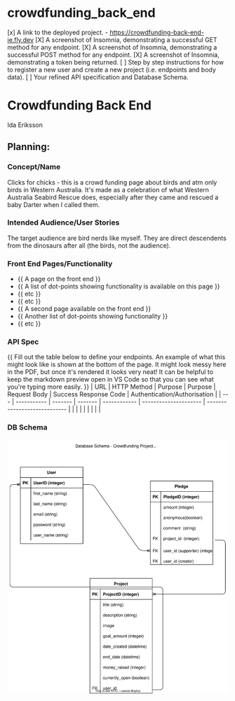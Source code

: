 # crowdfunding_back_end

[x] A link to the deployed project. - https://crowdfunding-back-end-ie.fly.dev
[X] A screenshot of Insomnia, demonstrating a successful GET method for any
endpoint.
[X] A screenshot of Insomnia, demonstrating a successful POST method for any
endpoint.
[X] A screenshot of Insomnia, demonstrating a token being returned.
[ ] Step by step instructions for how to register a new user and create a new
project (i.e. endpoints and body data).
[ ] Your refined API specification and Database Schema. 

# Crowdfunding Back End
Ida Eriksson
## Planning:
### Concept/Name
Clicks for chicks - this is a crowd funding page about birds and atm only birds in Western Australia. It's made as a celebration of what Western Australia Seabird Rescue does, especially after they came and rescued a baby Darter when I called them. 

### Intended Audience/User Stories
The target audience are bird nerds like myself. They are direct descendents from the dinosaurs after all (the birds, not the audience).

### Front End Pages/Functionality
- {{ A page on the front end }}
- {{ A list of dot-points showing functionality is available on this page }}
- {{ etc }}
- {{ etc }}
- {{ A second page available on the front end }}
- {{ Another list of dot-points showing functionality }}
- {{ etc }}
### API Spec
{{ Fill out the table below to define your endpoints. An example of what this
might look like is shown at the bottom of the page.
It might look messy here in the PDF, but once it's rendered it looks very neat!
It can be helpful to keep the markdown preview open in VS Code so that you can
see what you're typing more easily. }}
| URL | HTTP Method | Purpose | Purpose | Request Body | Success Response Code |
Authentication/Authorisation |
| --- | ----------- | ------- | ------- | ------------ | --------------------- |
---------------------------- |
| | | | | | |
|

### DB Schema
![x]( cf.drawio.svg )